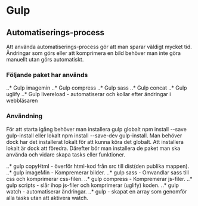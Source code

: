# Gulp 
## Automatiserings-process
<p>Att använda automatiserings-process gör att man sparar väldigt mycket tid. 
Ändringar som görs eller att komprimera en bild behöver man inte 
göra manuellt utan görs automatiskt.</p>

### Följande paket har används
..* Gulp imagemin 
..* Gulp compress 
..* Gulp sass 
..* Gulp concat 
..* Gulp uglify 
..* Gulp livereload - automatiserar och kollar efter ändringar i webbläsaren

### Användning
<p> För att starta igång behöver man installera gulp globalt npm install --save gulp-install 
eller lokalt npm install --save-dev gulp-install. Man behöver dock har det installerat lokalt för att 
kunna köra det globalt. Att installera lokalt är dock att föredra. Därefter bör man installera de 
paket man ska använda och vidare skapa tasks eller funktioner.</p>

..* gulp copyHtml - överför html-kod från src till dist(den publika mappen).
..* gulp imageMin - Kompremerar bilder.
..* gulp sass - Omvandlar sass till css och komprimerar css-filen.
..* gulp compress - Kompremerar js-filer.
..* gulp scripts - slår ihop js-filer och komprimerar (uglify) koden.
..* gulp watch - automatiserar ändringar.
..* gulp - skapat en array som genomför alla tasks utan att aktivera watch.


